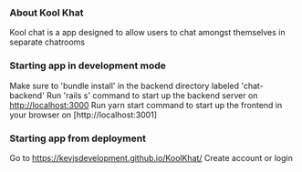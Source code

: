 ### About Kool Khat
Kool chat is a app designed to allow users to chat amongst themselves in separate chatrooms

### Starting app in development mode

Make sure to 'bundle install' in the backend directory labeled 'chat-backend'
Run 'rails s' command to start up the backend server on [http://localhost:3000](http://localhost:3000)
Run yarn start command to start up the frontend in your browser on [http://localhost:3001]

### Starting app from deployment
Go to https://kevjsdevelopment.github.io/KoolKhat/
Create account or login



